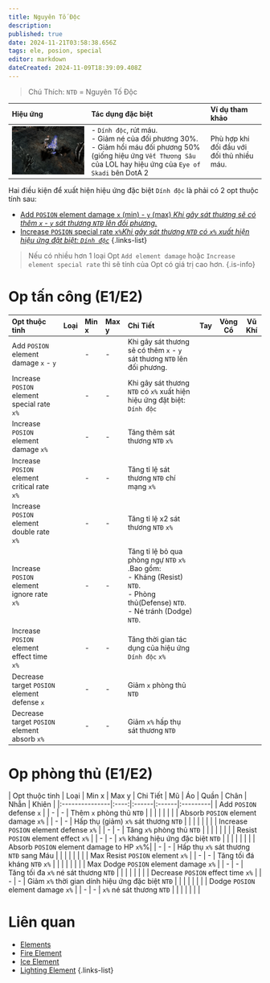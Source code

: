 ```yaml
---
title: Nguyên Tố Độc
description: 
published: true
date: 2024-11-21T03:58:38.656Z
tags: ele, posion, special
editor: markdown
dateCreated: 2024-11-09T18:39:09.408Z
---
```


> Chú Thích: `NTĐ` = Nguyên Tố Độc

| Hiệu ứng | Tác dụng đặc biệt | Ví dụ tham khảo |
|:---------|:------------------|:------|
| ![ele-posion-spec.gif](/assets/elements/ele-posion-spec.gif) | - `Dính độc`, rút máu.<br>- Giảm né của đối phương 30%. <br>- Giảm hồi máu đối phương 50% (giống hiệu ứng `Vết Thương Sâu` của LOL hay hiệu ứng của `Eye of Skadi` bên DotA 2  | Phù hợp khi đối đầu với đối thủ nhiều máu. |

Hai điều kiện để xuất hiện hiệu ứng đặc biệt `Dính độc` là phải có 2 opt thuộc tính sau: 
- [Add `POSION` element damage `x` (min) - `y` (max) *Khi gây sát thương sẽ có thêm `x` - `y` sát thương `NTĐ` lên đối phương.*](https://wiki.mu0rs.com/vi/elements#opt-thu%E1%BB%99c-t%C3%ADnh-e1e2)
- [Increase `POSION` special rate `x%`*Khi gây sát thương `NTĐ` có `x%` xuất hiện hiệu ứng đặt biệt: `Dính độc`*](https://wiki.mu0rs.com/vi/elements#opt-%C4%91%E1%BA%B7c-bi%E1%BB%87t-e3)
{.links-list}

> Nếu có nhiều hơn 1 loại Opt `Add element damage` hoặc `Increase element special rate` thì sẽ tính của Opt có giá trị cao hơn.
{.is-info}

# Op tấn công (E1/E2)

| Opt thuộc tinh | Loại | Min x | Max y | Chi Tiết | Tay | Vòng Cổ | Vũ Khí |
|:---------------|:----:|:------|:------|:---------|:---:|:-------:|:-------:
| Add `POSION` element damage `x` - `y` | <span class="mdi mdi-sword"/> | - | - | Khi gây sát thương sẽ có thêm `x` - `y` sát thương `NTĐ` lên đối phương. | <span class="mdi mdi-check"/> | <span class="mdi mdi-check"/> | <span class="mdi mdi-check"/> |
| Increase `POSION` element special rate `x%` | <span class="mdi mdi-sword"/> | - | - | Khi gây sát thương `NTĐ` có `x%` xuất hiện hiệu ứng đặt biệt: `Dính độc` | <span class="mdi mdi-check"/> | <span class="mdi mdi-check"/> | <span class="mdi mdi-check"/> |
| Increase `POSION` element damage `x%` | <span class="mdi mdi-sword"/> | - | - | Tăng thêm sát thương `NTĐ` `x%` | <span class="mdi mdi-check"/> | <span class="mdi mdi-check"/> | <span class="mdi mdi-check"/> |
| Increase `POSION` element critical rate `x%` | <span class="mdi mdi-sword"/> | - | - | Tăng tỉ lệ sát thương `NTĐ` chí mạng `x%` | <span class="mdi mdi-check"/> | <span class="mdi mdi-check"/> | <span class="mdi mdi-check"/> |
| Increase `POSION` element double rate `x%` | <span class="mdi mdi-sword"/> | - | - | Tăng tỉ lệ x2 sát thương `NTĐ` `x%` | <span class="mdi mdi-check"/> | <span class="mdi mdi-check"/> | <span class="mdi mdi-check"/> |
| Increase `POSION` element ignore rate `x%` | <span class="mdi mdi-sword"/> | - | - | Tăng tỉ lệ bỏ qua phòng ngự `NTĐ` `x%` .Bao gồm:<br>- Kháng (Resist) `NTĐ`.<br>- Phòng thủ(Defense) `NTĐ`.<br>- Né tránh (Dodge) `NTĐ`. | <span class="mdi mdi-check"/> | <span class="mdi mdi-check"/> | <span class="mdi mdi-check"/> |
| Increase `POSION` element effect time `x%` | <span class="mdi mdi-sword"/> | - | - | Tăng thời gian tác dụng của hiệu ứng `Dính độc` `x%` | <span class="mdi mdi-check"/> | <span class="mdi mdi-check"/> | <span class="mdi mdi-check"/> |
| Decrease target `POSION` element defense `x` | <span class="mdi mdi-sword"/> | - | - | Giảm `x` phòng thủ `NTĐ` | <span class="mdi mdi-check"/> | <span class="mdi mdi-check"/> | <span class="mdi mdi-check"/> |
| Decrease target `POSION` element absorb `x%` | <span class="mdi mdi-sword"/> | - | - | Giảm `x%` hấp thụ sát thương `NTĐ` | <span class="mdi mdi-check"/> | <span class="mdi mdi-check"/> | <span class="mdi mdi-check"/> |

# Op phòng thủ (E1/E2)

| Opt thuộc tinh | Loại | Min x | Max y | Chi Tiết | Mũ | Áo | Quần | Chân | Nhẫn | Khiên |
|:---------------|:----:|:------|:------|:---------|
| Add `POSION` defense `x` | <span class="mdi mdi-shield"/> | - | - | Thêm `x` phòng thủ `NTĐ` | <span class="mdi mdi-check"/> | <span class="mdi mdi-check"/> | <span class="mdi mdi-check"/> | <span class="mdi mdi-check"/> | <span class="mdi mdi-check"/> | <span class="mdi mdi-check"/> |
| Absorb `POSION` element damage `x%` | <span class="mdi mdi-shield"/> | - | - | Hấp thụ (giảm) `x%` sát thương `NTĐ` | <span class="mdi mdi-check"/> | <span class="mdi mdi-check"/> | <span class="mdi mdi-check"/> | <span class="mdi mdi-check"/> | <span class="mdi mdi-check"/> | <span class="mdi mdi-check"/> |
| Increase `POSION` element defense `x%` | <span class="mdi mdi-shield"/> | - | - | Tăng `x%` phòng thủ `NTĐ` | <span class="mdi mdi-check"/> | <span class="mdi mdi-check"/> | <span class="mdi mdi-check"/> | <span class="mdi mdi-check"/> | <span class="mdi mdi-check"/> | <span class="mdi mdi-check"/> |
| Resist `POSION` element effect `x%` | <span class="mdi mdi-shield"/> | - | - | `x%` kháng hiệu ứng đặc biệt `NTĐ` | <span class="mdi mdi-check"/> | <span class="mdi mdi-check"/> | <span class="mdi mdi-check"/> | <span class="mdi mdi-check"/> | <span class="mdi mdi-check"/> | <span class="mdi mdi-check"/> |
| Absorb `POSION` element damage to HP `x%`%| <span class="mdi mdi-shield"/> | - | - | Hấp thụ `x%` sát thương `NTĐ` sang Máu | <span class="mdi mdi-check"/> | <span class="mdi mdi-check"/> | <span class="mdi mdi-check"/> | <span class="mdi mdi-check"/> | <span class="mdi mdi-check"/> | <span class="mdi mdi-check"/> |
| Max Resist `POSION` element `x%` | <span class="mdi mdi-shield"/> | - | - | Tăng tối đá kháng `NTĐ` `x%` | <span class="mdi mdi-check"/> | <span class="mdi mdi-check"/> | <span class="mdi mdi-check"/> | <span class="mdi mdi-check"/> | <span class="mdi mdi-check"/> | <span class="mdi mdi-check"/> |
| Max Dodge `POSION` element damage `x%` | <span class="mdi mdi-shield"/> | - | - | Tăng tối đa `x%` né sát thương `NTĐ` | <span class="mdi mdi-check"/> | <span class="mdi mdi-check"/> | <span class="mdi mdi-check"/> | <span class="mdi mdi-check"/> | <span class="mdi mdi-check"/> | <span class="mdi mdi-check"/> |
| Decrease `POSION` effect time `x%` | <span class="mdi mdi-shield"/> | - | - | Giảm `x%` thời gian dính hiệu ứng đặc biệt `NTĐ` | <span class="mdi mdi-check"/> | <span class="mdi mdi-check"/> | <span class="mdi mdi-check"/> | <span class="mdi mdi-check"/> | <span class="mdi mdi-check"/> | <span class="mdi mdi-check"/> |
| Dodge `POSION` element damage `x%` | <span class="mdi mdi-shield"/> | - | - | `x%` né sát thương `NTĐ` | <span class="mdi mdi-check"/> | <span class="mdi mdi-check"/> | <span class="mdi mdi-check"/> | <span class="mdi mdi-check"/> | <span class="mdi mdi-check"/> | <span class="mdi mdi-check"/> |

# Liên quan
- [Elements](/vi/elements)
- [Fire Element](/vi/elements/fire)
- [Ice Element](/vi/elements/ice)
- [Lighting Element](/vi/elements/lighting)
{.links-list}